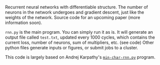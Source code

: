 Recurrent neural networks with differentiable structure. The number of neurons in the network undergoes and gradient descent, just like the weights of the network. Source code for an upcoming paper (more information soon).

`rnn.py` is the main program. You can simply run it as is. It will generate an
output file called `test.txt`, updated every 1000 cycles, which contains the
current loss, number of neurons, sum of multipliers, etc. (see code) Other
python files generate inputs or figures, or submit jobs to a cluster.


This code is largely based on Andrej Karpathy's [`min-char-rnn.py`](https://gist.github.com/karpathy/d4dee566867f8291f086) program.

